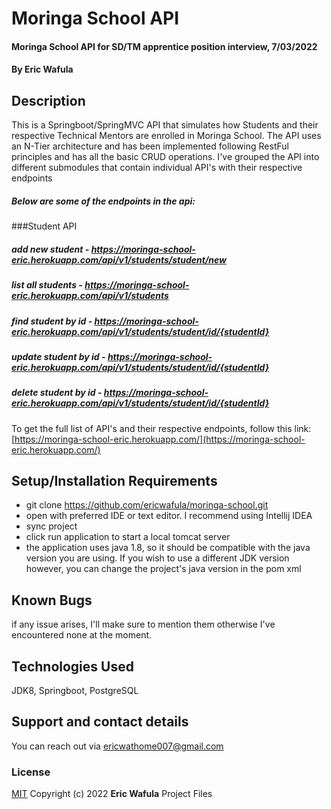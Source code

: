# Moringa School API
#### Moringa School API for SD/TM apprentice position interview, 7/03/2022
#### By Eric Wafula
## Description
This is a Springboot/SpringMVC API that simulates how Students and their respective Technical Mentors are enrolled in Moringa School. The API uses an N-Tier architecture and has been implemented following RestFul principles and has all the basic CRUD operations.
I've grouped the API into different submodules that contain individual API's with their respective endpoints
##### Below are some of the endpoints in the api:
###Student API
##### add new student - https://moringa-school-eric.herokuapp.com/api/v1/students/student/new
##### list all students - https://moringa-school-eric.herokuapp.com/api/v1/students
##### find student by id - https://moringa-school-eric.herokuapp.com/api/v1/students/student/id/{studentId}
##### update student by id - https://moringa-school-eric.herokuapp.com/api/v1/students/student/id/{studentId}
##### delete student by id - https://moringa-school-eric.herokuapp.com/api/v1/students/student/id/{studentId}

 To get the full list of API's and their respective endpoints, follow this link: [https://moringa-school-eric.herokuapp.com/](https://moringa-school-eric.herokuapp.com/)

## Setup/Installation Requirements
* git clone https://github.com/ericwafula/moringa-school.git
* open with preferred IDE or text editor. I recommend using Intellij IDEA
* sync project
* click run application to start a local tomcat server
* the application uses java 1.8, so it should be compatible with the java version you are using. If you wish to use a different JDK version however, you can change the project's java version in the pom xml
## Known Bugs
if any issue arises, I'll make sure to mention them otherwise I've encountered none at the moment.
## Technologies Used
JDK8, Springboot, PostgreSQL
## Support and contact details
You can reach out via ericwathome007@gmail.com
### License
[MIT](license.txt)
Copyright (c) 2022 **Eric Wafula** Project Files
